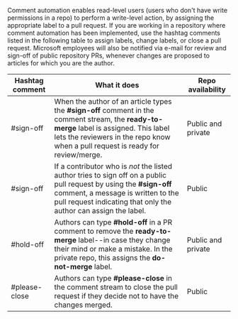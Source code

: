 Comment automation enables read-level users (users who don't have write permissions in a repo) to perform a write-level action, by assigning the appropriate label to a pull request. If you are working in a repository where comment automation has been implemented, use the hashtag comments listed in the following table to assign labels, change labels, or close a pull request. Microsoft employees will also be notified via e-mail for review and sign-off of public repository PRs, whenever changes are proposed to articles for which you are the author.


| Hashtag comment | What it does | Repo availability |
| --- | --- | --- |
| #sign-off |When the author of an article types the **#sign-off** comment in the comment stream, the **ready-to-merge** label is assigned. This label lets the reviewers in the repo know when a pull request is ready for review/merge. |Public and private |
| #sign-off |If a contributor who is *not* the listed author tries to sign off on a public pull request by using the **#sign-off** comment, a message is written to the pull request indicating that only the author can assign the label. |Public |
| #hold-off |Authors can type **#hold-off** in a PR comment to remove the **ready-to-merge** label--in case they change their mind or make a mistake. In the private repo, this assigns the **do-not-merge** label. |Public and private |
| #please-close |Authors can type **#please-close** in the comment stream to close the pull request if they decide not to have the changes merged. |Public |
